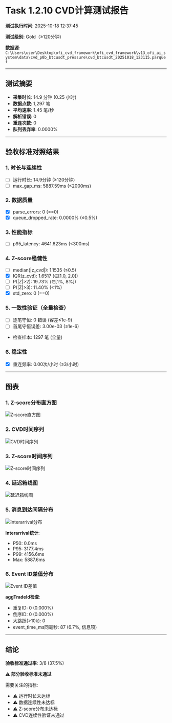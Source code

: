 # Task 1.2.10 CVD计算测试报告

**测试执行时间**: 2025-10-18 12:37:45

**测试级别**: Gold（≥120分钟）

**数据源**: `C:\Users\user\Desktop\ofi_cvd_framework\ofi_cvd_framework\v13_ofi_ai_system\data\cvd_p0b_btcusdt_pressure\cvd_btcusdt_20251018_123115.parquet`

---

## 测试摘要

- **采集时长**: 14.9 分钟 (0.25 小时)
- **数据点数**: 1,297 笔
- **平均速率**: 1.45 笔/秒
- **解析错误**: 0
- **重连次数**: 0
- **队列丢弃率**: 0.0000%

---

## 验收标准对照结果

### 1. 时长与连续性
- [ ] 运行时长: 14.9分钟 (≥120分钟)
- [ ] max_gap_ms: 5887.59ms (≤2000ms)

### 2. 数据质量
- [x] parse_errors: 0 (==0)
- [x] queue_dropped_rate: 0.0000% (≤0.5%)

### 3. 性能指标
- [ ] p95_latency: 4641.623ms (<300ms)

### 4. Z-score稳健性
- [ ] median(|z_cvd|): 1.1535 (≤0.5)
- [x] IQR(z_cvd): 1.6517 (∈[1.0, 2.0])
- [ ] P(|Z|>2): 19.73% (∈[1%, 8%])
- [ ] P(|Z|>3): 11.40% (<1%)
- [x] std_zero: 0 (==0)

### 5. 一致性验证（全量检查）
- [ ] 逐笔守恒: 0 错误 (容差≤1e-9)
- [ ] 首尾守恒误差: 3.00e-03 (≤1e-6)
- 检查样本: 1297 笔 (全量)

### 6. 稳定性
- [x] 重连频率: 0.00次/小时 (≤3/小时)

---

## 图表

### 1. Z-score分布直方图
![Z-score直方图](../../figs_cvd_p0b_btcusdt_single/hist_z.png)

### 2. CVD时间序列
![CVD时间序列](../../figs_cvd_p0b_btcusdt_single/cvd_timeseries.png)

### 3. Z-score时间序列
![Z-score时间序列](../../figs_cvd_p0b_btcusdt_single/z_timeseries.png)

### 4. 延迟箱线图
![延迟箱线图](../../figs_cvd_p0b_btcusdt_single/latency_box.png)

### 5. 消息到达间隔分布
![Interarrival分布](../../figs_cvd_p0b_btcusdt_single/interarrival_hist.png)

**Interarrival统计**:
- P50: 0.0ms
- P95: 3177.4ms
- P99: 4156.6ms
- Max: 5887.6ms

### 6. Event ID差值分布
![Event ID差值](../../figs_cvd_p0b_btcusdt_single/event_id_diff.png)

**aggTradeId检查**:
- 重复ID: 0 (0.000%)
- 倒序ID: 0 (0.000%)
- 大跳跃(>10k): 0
- event_time_ms同毫秒: 87 (6.7%, 信息项)

---

## 结论

**验收标准通过率**: 3/8 (37.5%)

**⚠️ 部分验收标准未通过**

需要关注的指标:
- ⚠️ 运行时长未达标
- ⚠️ 数据连续性未达标
- ⚠️ Z-score分布未达标
- ⚠️ CVD连续性验证未通过
